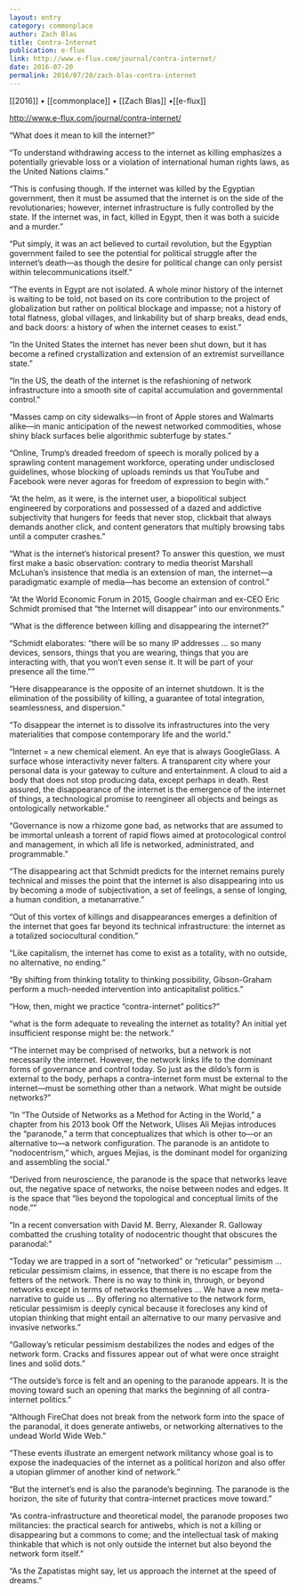 ```yaml
---
layout: entry
category: commonplace
author: Zach Blas
title: Contra-Internet
publication: e-flux
link: http://www.e-flux.com/journal/contra-internet/
date: 2016-07-20
permalink: 2016/07/20/zach-blas-contra-internet
---
```


[[2016]] • [[commonplace]] • [[Zach Blas]] •[[e-flux]]

http://www.e-flux.com/journal/contra-internet/

“What does it mean to kill the internet?”

“To understand withdrawing access to the internet as killing emphasizes a potentially grievable loss or a violation of international human rights laws, as the United Nations claims.”

“This is confusing though. If the internet was killed by the Egyptian government, then it must be assumed that the internet is on the side of the revolutionaries; however, internet infrastructure is fully controlled by the state. If the internet was, in fact, killed in Egypt, then it was both a suicide and a murder.”

“Put simply, it was an act believed to curtail revolution, but the Egyptian government failed to see the potential for political struggle after the internet’s death—as though the desire for political change can only persist within telecommunications itself.”

“The events in Egypt are not isolated. A whole minor history of the internet is waiting to be told, not based on its core contribution to the project of globalization but rather on political blockage and impasse; not a history of total flatness, global villages, and linkability but of sharp breaks, dead ends, and back doors: a history of when the internet ceases to exist.”

“In the United States the internet has never been shut down, but it has become a refined crystallization and extension of an extremist surveillance state.”

“In the US, the death of the internet is the refashioning of network infrastructure into a smooth site of capital accumulation and governmental control.”

“Masses camp on city sidewalks—in front of Apple stores and Walmarts alike—in manic anticipation of the newest networked commodities, whose shiny black surfaces belie algorithmic subterfuge by states.”

“Online, Trump’s dreaded freedom of speech is morally policed by a sprawling content management workforce, operating under undisclosed guidelines, whose blocking of uploads reminds us that YouTube and Facebook were never agoras for freedom of expression to begin with.”

“At the helm, as it were, is the internet user, a biopolitical subject engineered by corporations and possessed of a dazed and addictive subjectivity that hungers for feeds that never stop, clickbait that always demands another click, and content generators that multiply browsing tabs until a computer crashes.”

“What is the internet’s historical present? To answer this question, we must first make a basic observation: contrary to media theorist Marshall McLuhan’s insistence that media is an extension of man, the internet—a paradigmatic example of media—has become an extension of control.”

“At the World Economic Forum in 2015, Google chairman and ex-CEO Eric Schmidt promised that “the Internet will disappear” into our environments.”

“What is the difference between killing and disappearing the internet?”

“Schmidt elaborates: “there will be so many IP addresses … so many devices, sensors, things that you are wearing, things that you are interacting with, that you won’t even sense it. It will be part of your presence all the time.””

“Here disappearance is the opposite of an internet shutdown. It is the elimination of the possibility of killing, a guarantee of total integration, seamlessness, and dispersion.”

“To disappear the internet is to dissolve its infrastructures into the very materialities that compose contemporary life and the world.”

“Internet = a new chemical element. An eye that is always GoogleGlass. A surface whose interactivity never falters. A transparent city where your personal data is your gateway to culture and entertainment. A cloud to aid a body that does not stop producing data, except perhaps in death. Rest assured, the disappearance of the internet is the emergence of the internet of things, a technological promise to reengineer all objects and beings as ontologically networkable.”

“Governance is now a rhizome gone bad, as networks that are assumed to be immortal unleash a torrent of rapid flows aimed at protocological control and management, in which all life is networked, administrated, and programmable.”

“The disappearing act that Schmidt predicts for the internet remains purely technical and misses the point that the internet is also disappearing into us by becoming a mode of subjectivation, a set of feelings, a sense of longing, a human condition, a metanarrative.”

“Out of this vortex of killings and disappearances emerges a definition of the internet that goes far beyond its technical infrastructure: the internet as a totalized sociocultural condition.”

“Like capitalism, the internet has come to exist as a totality, with no outside, no alternative, no ending.”

“By shifting from thinking totality to thinking possibility, Gibson-Graham perform a much-needed intervention into anticapitalist politics.”

“How, then, might we practice “contra-internet” politics?”

“what is the form adequate to revealing the internet as totality? An initial yet insufficient response might be: the network.”

“The internet may be comprised of networks, but a network is not necessarily the internet. However, the network links life to the dominant forms of governance and control today. So just as the dildo’s form is external to the body, perhaps a contra-internet form must be external to the internet—must be something other than a network. What might be outside networks?”

“In “The Outside of Networks as a Method for Acting in the World,” a chapter from his 2013 book Off the Network, Ulises Ali Mejias introduces the “paranode,” a term that conceptualizes that which is other to—or an alternative to—a network configuration. The paranode is an antidote to “nodocentrism,” which, argues Mejias, is the dominant model for organizing and assembling the social.”

“Derived from neuroscience, the paranode is the space that networks leave out, the negative space of networks, the noise between nodes and edges. It is the space that “lies beyond the topological and conceptual limits of the node.””

“In a recent conversation with David M. Berry, Alexander R. Galloway combatted the crushing totality of nodocentric thought that obscures the paranodal:”

“Today we are trapped in a sort of “networked” or “reticular” pessimism … reticular pessimism claims, in essence, that there is no escape from the fetters of the network. There is no way to think in, through, or beyond networks except in terms of networks themselves … We have a new meta-narrative to guide us … By offering no alternative to the network form, reticular pessimism is deeply cynical because it forecloses any kind of utopian thinking that might entail an alternative to our many pervasive and invasive networks.”

“Galloway’s reticular pessimism destabilizes the nodes and edges of the network form. Cracks and fissures appear out of what were once straight lines and solid dots.”

“The outside’s force is felt and an opening to the paranode appears. It is the moving toward such an opening that marks the beginning of all contra-internet politics.”

“Although FireChat does not break from the network form into the space of the paranodal, it does generate antiwebs, or networking alternatives to the undead World Wide Web.”

“These events illustrate an emergent network militancy whose goal is to expose the inadequacies of the internet as a political horizon and also offer a utopian glimmer of another kind of network.”

“But the internet’s end is also the paranode’s beginning. The paranode is the horizon, the site of futurity that contra-internet practices move toward.”

“As contra-infrastructure and theoretical model, the paranode proposes two militancies: the practical search for antiwebs, which is not a killing or disappearing but a commons to come; and the intellectual task of making thinkable that which is not only outside the internet but also beyond the network form itself.”

“As the Zapatistas might say, let us approach the internet at the speed of dreams.”






